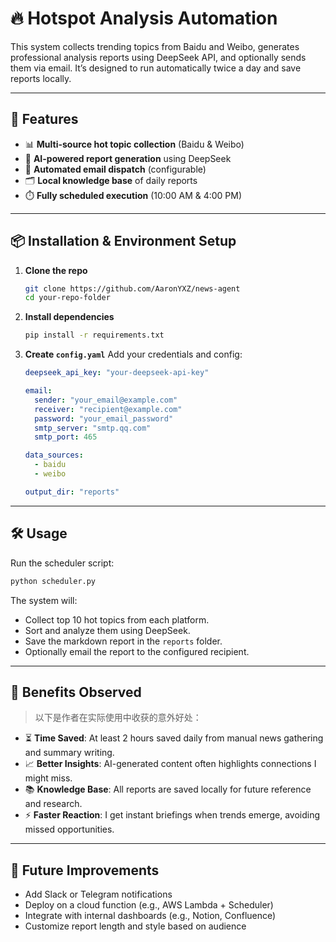 
# 🔥 Hotspot Analysis Automation

This system collects trending topics from Baidu and Weibo, generates professional analysis reports using DeepSeek API, and optionally sends them via email. It’s designed to run automatically twice a day and save reports locally.

---

## 🚀 Features

- 📊 **Multi-source hot topic collection** (Baidu & Weibo)
- 🧠 **AI-powered report generation** using DeepSeek
- 💌 **Automated email dispatch** (configurable)
- 🗂️ **Local knowledge base** of daily reports
- ⏱️ **Fully scheduled execution** (10:00 AM & 4:00 PM)

---

## 📦 Installation & Environment Setup

1. **Clone the repo**
   ```bash
   git clone https://github.com/AaronYXZ/news-agent
   cd your-repo-folder
   ```

2. **Install dependencies**
   ```bash
   pip install -r requirements.txt
   ```

3. **Create `config.yaml`**
   Add your credentials and config:

   ```yaml
   deepseek_api_key: "your-deepseek-api-key"

   email:
     sender: "your_email@example.com"
     receiver: "recipient@example.com"
     password: "your_email_password"
     smtp_server: "smtp.qq.com"
     smtp_port: 465

   data_sources:
     - baidu
     - weibo

   output_dir: "reports"
   ```

---

## 🛠️ Usage

Run the scheduler script:

```bash
python scheduler.py
```

The system will:
- Collect top 10 hot topics from each platform.
- Sort and analyze them using DeepSeek.
- Save the markdown report in the `reports` folder.
- Optionally email the report to the configured recipient.

---

## 🎁 Benefits Observed

> 以下是作者在实际使用中收获的意外好处：

- ⏳ **Time Saved**: At least 2 hours saved daily from manual news gathering and summary writing.
- 📈 **Better Insights**: AI-generated content often highlights connections I might miss.
- 📚 **Knowledge Base**: All reports are saved locally for future reference and research.
- ⚡ **Faster Reaction**: I get instant briefings when trends emerge, avoiding missed opportunities.

---

## 🚧 Future Improvements

- Add Slack or Telegram notifications
- Deploy on a cloud function (e.g., AWS Lambda + Scheduler)
- Integrate with internal dashboards (e.g., Notion, Confluence)
- Customize report length and style based on audience

